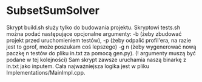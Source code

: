 # SubsetSumSolver
Skrypt build.sh służy tylko do budowania projektu.
Skryptowi tests.sh można podać następujące opcjonalne argumenty:
-b (żeby zbudować projekt przed uruchomieniem testów),
-p (żeby odpalić profil'era, na razie jest to gprof, może poszukam coś lepszego)
-g n (żeby wygenerować nową paczkę n testów do pliku in.txt za pomocą gen.py).
(! argumenty muszą być podane w tej kolejności)
Sam skrypt zawsze uruchamia naszą binarkę z in.txt jako inputem.
Cała najważniejsza logika jest w pliku Implementations/MainImpl.cpp.
